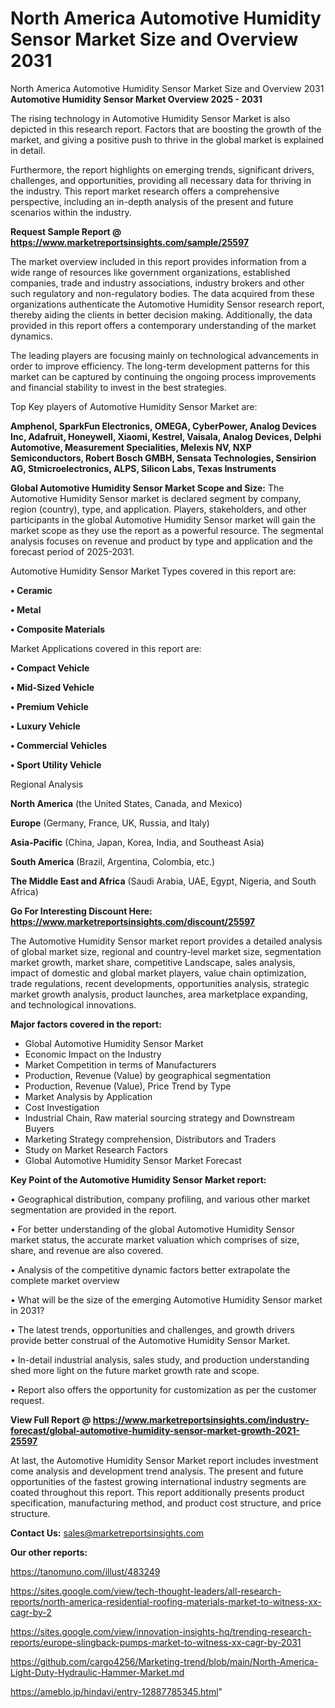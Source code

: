 # North America Automotive Humidity Sensor Market Size and Overview 2031
North America Automotive Humidity Sensor Market Size and Overview 2031
<Strong> Automotive Humidity Sensor Market Overview 2025 - 2031</strong>

The rising technology in Automotive Humidity Sensor Market is also depicted in this research report. Factors that are boosting the growth of the market, and giving a positive push to thrive in the global market is explained in detail.

Furthermore, the report highlights on emerging trends, significant drivers, challenges, and opportunities, providing all necessary data for thriving in the industry. This report market research offers a comprehensive perspective, including an in-depth analysis of the present and future scenarios within the industry.

<strong>Request Sample Report @ <a href=https://www.marketreportsinsights.com/sample/25597>https://www.marketreportsinsights.com/sample/25597</a></strong>

The market overview included in this report provides information from a wide range of resources like government organizations, established companies, trade and industry associations, industry brokers and other such regulatory and non-regulatory bodies. The data acquired from these organizations authenticate the Automotive Humidity Sensor research report, thereby aiding the clients in better decision making. Additionally, the data provided in this report offers a contemporary understanding of the market dynamics.

The leading players are focusing mainly on technological advancements in order to improve efficiency. The long-term development patterns for this market can be captured by continuing the ongoing process improvements and financial stability to invest in the best strategies.

Top Key players of Automotive Humidity Sensor Market are:

<strong>Amphenol, SparkFun Electronics, OMEGA, CyberPower, Analog Devices Inc, Adafruit, Honeywell, Xiaomi, Kestrel, Vaisala, Analog Devices, Delphi Automotive, Measurement Specialities, Melexis NV, NXP Semiconductors, Robert Bosch GMBH, Sensata Technologies, Sensirion AG, Stmicroelectronics, ALPS, Silicon Labs, Texas Instruments</strong>

<strong><b>Global Automotive Humidity Sensor Market Scope and Size:</b></strong>
The Automotive Humidity Sensor market is declared segment by company, region (country), type, and application. Players, stakeholders, and other participants in the global Automotive Humidity Sensor market will gain the market scope as they use the report as a powerful resource. The segmental analysis focuses on revenue and product by type and application and the forecast period of 2025-2031.

Automotive Humidity Sensor Market Types covered in this report are:

<strong>• Ceramic

• Metal

• Composite Materials</strong>

Market Applications covered in this report are:

<strong>• Compact Vehicle

• Mid-Sized Vehicle

• Premium Vehicle

• Luxury Vehicle

• Commercial Vehicles

• Sport Utility Vehicle</strong> 

Regional Analysis

<strong>North America</strong> (the United States, Canada, and Mexico)

<strong>Europe</strong> (Germany, France, UK, Russia, and Italy)

<strong>Asia-Pacific</strong> (China, Japan, Korea, India, and Southeast Asia)

<strong>South America</strong> (Brazil, Argentina, Colombia, etc.)

<strong>The Middle East and Africa</strong> (Saudi Arabia, UAE, Egypt, Nigeria, and South Africa)

<strong>Go For Interesting Discount Here: <a href=https://www.marketreportsinsights.com/discount/25597>https://www.marketreportsinsights.com/discount/25597</a></strong>

The Automotive Humidity Sensor market report provides a detailed analysis of global market size, regional and country-level market size, segmentation market growth, market share, competitive Landscape, sales analysis, impact of domestic and global market players, value chain optimization, trade regulations, recent developments, opportunities analysis, strategic market growth analysis, product launches, area marketplace expanding, and technological innovations.

<strong><b>Major factors covered in the report:</b></strong>
<ul>
  <li>Global Automotive Humidity Sensor Market </li>
  <li>Economic Impact on the Industry</li>
  <li>Market Competition in terms of Manufacturers</li>
  <li>Production, Revenue (Value) by geographical segmentation</li>
  <li>Production, Revenue (Value), Price Trend by Type</li>
  <li>Market Analysis by Application</li>
  <li>Cost Investigation</li>
  <li>Industrial Chain, Raw material sourcing strategy and Downstream Buyers</li>
  <li>Marketing Strategy comprehension, Distributors and Traders</li>
  <li>Study on Market Research Factors</li>
  <li>Global Automotive Humidity Sensor Market Forecast</li>
</ul>

<strong><b>Key Point of the Automotive Humidity Sensor Market report:</b></strong>

• Geographical distribution, company profiling, and various other market segmentation are provided in the report.

• For better understanding of the global Automotive Humidity Sensor market status, the accurate market valuation which comprises of size, share, and revenue are also covered.

• Analysis of the competitive dynamic factors better extrapolate the complete market overview

• What will be the size of the emerging Automotive Humidity Sensor market in 2031?

• The latest trends, opportunities and challenges, and growth drivers provide better construal of the Automotive Humidity Sensor Market.

• In-detail industrial analysis, sales study, and production understanding shed more light on the future market growth rate and scope.

• Report also offers the opportunity for customization as per the customer request.

<strong><b>View Full Report @ <a href=https://www.marketreportsinsights.com/industry-forecast/global-automotive-humidity-sensor-market-growth-2021-25597>https://www.marketreportsinsights.com/industry-forecast/global-automotive-humidity-sensor-market-growth-2021-25597</a></b></strong>


At last, the Automotive Humidity Sensor Market report includes investment come analysis and development trend analysis. The present and future opportunities of the fastest growing international industry segments are coated throughout this report. This report additionally presents product specification, manufacturing method, and product cost structure, and price structure.

<strong>Contact Us:</strong>
sales@marketreportsinsights.com

<strong>Our other reports:</strong>

<a href=https://tanomuno.com/illust/483249>https://tanomuno.com/illust/483249</a>

<a href=https://sites.google.com/view/tech-thought-leaders/all-research-reports/north-america-residential-roofing-materials-market-to-witness-xx-cagr-by-2>https://sites.google.com/view/tech-thought-leaders/all-research-reports/north-america-residential-roofing-materials-market-to-witness-xx-cagr-by-2</a>

<a href=https://sites.google.com/view/innovation-insights-hq/trending-research-reports/europe-slingback-pumps-market-to-witness-xx-cagr-by-2031>https://sites.google.com/view/innovation-insights-hq/trending-research-reports/europe-slingback-pumps-market-to-witness-xx-cagr-by-2031</a>

<a href=https://github.com/cargo4256/Marketing-trend/blob/main/North-America-Light-Duty-Hydraulic-Hammer-Market.md>https://github.com/cargo4256/Marketing-trend/blob/main/North-America-Light-Duty-Hydraulic-Hammer-Market.md</a>

<a href=https://ameblo.jp/hindavi/entry-12887785345.html>https://ameblo.jp/hindavi/entry-12887785345.html</a>"
